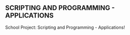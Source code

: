 
## SCRIPTING AND PROGRAMMING - APPLICATIONS

School Project: Scripting and Programming - Applications!

